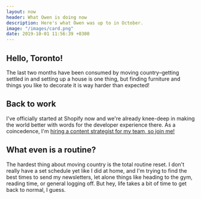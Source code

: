 ```yaml
---
layout: now
header: What Owen is doing now 
description: Here's what Owen was up to in October.
image: "/images/card.png"
date: 2019-10-01 11:56:39 +0300
---
```

## Hello, Toronto!

The last two months have been consumed by moving country–getting settled in and setting up a house is one thing, but finding furniture and things you like to decorate it is way harder than expected! 

## Back to work

I've officially started at Shopify now and we're already knee-deep in making the world better with words for the developer experience there. As a coincedence, I'm [hiring a content strategist for my team, so join me!](https://www.shopify.com/careers/product-content-strategist-developer-experience-1ef1f0)

## What even is a routine?

The hardest thing about moving country is the total routine reset. I don't really have a set schedule yet like I did at home, and I'm trying to find the best times to send my newsletters, let alone things like heading to the gym, reading time, or general logging off. But hey, life takes a bit of time to get back to normal, I guess.